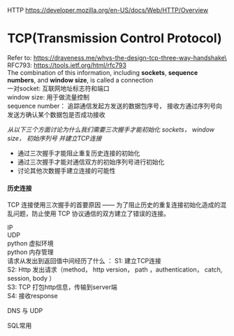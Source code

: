 HTTP https://developer.mozilla.org/en-US/docs/Web/HTTP/Overview  
# TCP(Transmission Control Protocol)
Refer to:  https://draveness.me/whys-the-design-tcp-three-way-handshake\
RFC793: https://tools.ietf.org/html/rfc793  
The combination of this information, including **sockets**, **sequence numbers**, and **window size**, is called a connection  
一对socket: 互联网地址标志符和端口  
window size: 用于做流量控制  
sequence number： 追踪通信发起方发送的数据包序号， 接收方通过序列号向发送方确认某个数据包是否成功接收  
  
*从以下三个方面讨论为什么我们需要三次握手才能初始化 sockets， window size， 初始序列号 并建立TCP连接*
* 通过三次握手才能阻止重复历史连接的初始化
* 通过三次握手才能对通信双方的初始序列号进行初始化
* 讨论其他次数握手建立连接的可能性  
  
#### 历史连接
 TCP 连接使用三次握手的首要原因 —— 为了阻止历史的重复连接初始化造成的混乱问题，防止使用 TCP 协议通信的双方建立了错误的连接。



IP  
UDP  
python 虚拟环境  
python 内存管理  
请求从发出到返回值中间经历了什么 ：
   S1: 建立TCP连接    
   S2: Http 发出请求（method， http version， path ，authentication， catch, session, body ）   
   S3: TCP 打包http信息，传输到server端  
   S4: 接收response

DNS 与 UDP   

SQL常用
